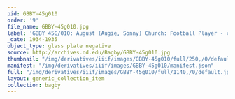 ```yaml
---
pid: GBBY-45g010
order: '9'
file_name: GBBY-45g010.jpg
label: 'GBBY 45G/010: August (Augie, Sonny) Church: Football Player - c1934-1935'
_date: 1934-1935
object_type: glass plate negative
source: http://archives.nd.edu/Bagby/GBBY-45g010.jpg
thumbnail: "/img/derivatives/iiif/images/GBBY-45g010/full/250,/0/default.jpg"
manifest: "/img/derivatives/iiif/images/GBBY-45g010/manifest.json"
full: "/img/derivatives/iiif/images/GBBY-45g010/full/1140,/0/default.jpg"
layout: generic_collection_item
collection: bagby
---
```

